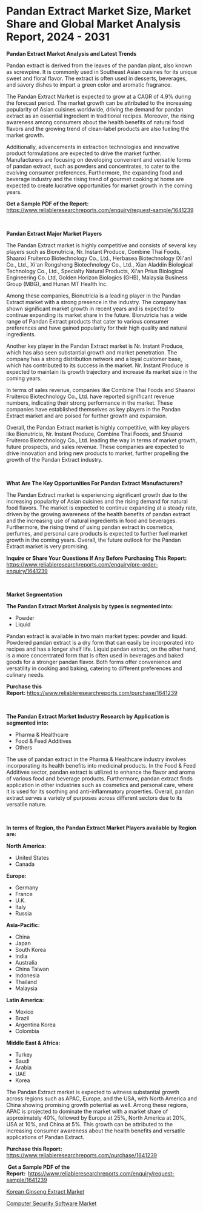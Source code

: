 <p><h1>Pandan Extract Market Size, Market Share and Global Market Analysis Report, 2024 - 2031</h1></p><p><strong>Pandan Extract Market Analysis and Latest Trends</strong></p>
<p><p>Pandan extract is derived from the leaves of the pandan plant, also known as screwpine. It is commonly used in Southeast Asian cuisines for its unique sweet and floral flavor. The extract is often used in desserts, beverages, and savory dishes to impart a green color and aromatic fragrance.</p><p>The Pandan Extract Market is expected to grow at a CAGR of 4.9% during the forecast period. The market growth can be attributed to the increasing popularity of Asian cuisines worldwide, driving the demand for pandan extract as an essential ingredient in traditional recipes. Moreover, the rising awareness among consumers about the health benefits of natural food flavors and the growing trend of clean-label products are also fueling the market growth.</p><p>Additionally, advancements in extraction technologies and innovative product formulations are expected to drive the market further. Manufacturers are focusing on developing convenient and versatile forms of pandan extract, such as powders and concentrates, to cater to the evolving consumer preferences. Furthermore, the expanding food and beverage industry and the rising trend of gourmet cooking at home are expected to create lucrative opportunities for market growth in the coming years.</p></p>
<p><strong>Get a Sample PDF of the Report:&nbsp;</strong> <a href="https://www.reliableresearchreports.com/enquiry/request-sample/1641239">https://www.reliableresearchreports.com/enquiry/request-sample/1641239</a></p>
<p>&nbsp;</p>
<p><strong>Pandan Extract Major Market Players</strong></p>
<p><p>The Pandan Extract market is highly competitive and consists of several key players such as Bionutricia, Nr. Instant Produce, Combine Thai Foods, Shaanxi Fruiterco Biotechnology Co., Ltd., Herbasea Biotechnology (Xi'an) Co., Ltd., Xi'an Rongsheng Biotechnology Co., Ltd., Xian Aladdin Biological Technology Co., Ltd., Specialty Natural Products, Xi'an Prius Biological Engineering Co. Ltd, Golden Horizon Biologics (GHB), Malaysia Business Group (MBG), and Hunan MT Health Inc.</p><p>Among these companies, Bionutricia is a leading player in the Pandan Extract market with a strong presence in the industry. The company has shown significant market growth in recent years and is expected to continue expanding its market share in the future. Bionutricia has a wide range of Pandan Extract products that cater to various consumer preferences and have gained popularity for their high quality and natural ingredients.</p><p>Another key player in the Pandan Extract market is Nr. Instant Produce, which has also seen substantial growth and market penetration. The company has a strong distribution network and a loyal customer base, which has contributed to its success in the market. Nr. Instant Produce is expected to maintain its growth trajectory and increase its market size in the coming years.</p><p>In terms of sales revenue, companies like Combine Thai Foods and Shaanxi Fruiterco Biotechnology Co., Ltd. have reported significant revenue numbers, indicating their strong performance in the market. These companies have established themselves as key players in the Pandan Extract market and are poised for further growth and expansion.</p><p>Overall, the Pandan Extract market is highly competitive, with key players like Bionutricia, Nr. Instant Produce, Combine Thai Foods, and Shaanxi Fruiterco Biotechnology Co., Ltd. leading the way in terms of market growth, future prospects, and sales revenue. These companies are expected to drive innovation and bring new products to market, further propelling the growth of the Pandan Extract industry.</p></p>
<p>&nbsp;</p>
<p><strong>What Are The Key Opportunities For Pandan Extract Manufacturers?</strong></p>
<p><p>The Pandan Extract market is experiencing significant growth due to the increasing popularity of Asian cuisines and the rising demand for natural food flavors. The market is expected to continue expanding at a steady rate, driven by the growing awareness of the health benefits of pandan extract and the increasing use of natural ingredients in food and beverages. Furthermore, the rising trend of using pandan extract in cosmetics, perfumes, and personal care products is expected to further fuel market growth in the coming years. Overall, the future outlook for the Pandan Extract market is very promising.</p></p>
<p><strong>Inquire or Share Your Questions If Any Before Purchasing This Report:</strong> <a href="https://www.reliableresearchreports.com/enquiry/pre-order-enquiry/1641239">https://www.reliableresearchreports.com/enquiry/pre-order-enquiry/1641239</a></p>
<p>&nbsp;</p>
<p><strong>Market Segmentation</strong></p>
<p><strong>The Pandan Extract Market Analysis by types is segmented into:</strong></p>
<p><ul><li>Powder</li><li>Liquid</li></ul></p>
<p><p>Pandan extract is available in two main market types: powder and liquid. Powdered pandan extract is a dry form that can easily be incorporated into recipes and has a longer shelf life. Liquid pandan extract, on the other hand, is a more concentrated form that is often used in beverages and baked goods for a stronger pandan flavor. Both forms offer convenience and versatility in cooking and baking, catering to different preferences and culinary needs.</p></p>
<p><strong>Purchase this Report:&nbsp;</strong><a href="https://www.reliableresearchreports.com/purchase/1641239">https://www.reliableresearchreports.com/purchase/1641239</a></p>
<p>&nbsp;</p>
<p><strong>The Pandan Extract Market Industry Research by Application is segmented into:</strong></p>
<p><ul><li>Pharma & Healthcare</li><li>Food & Feed Additives</li><li>Others</li></ul></p>
<p><p>The use of pandan extract in the Pharma & Healthcare industry involves incorporating its health benefits into medicinal products. In the Food & Feed Additives sector, pandan extract is utilized to enhance the flavor and aroma of various food and beverage products. Furthermore, pandan extract finds application in other industries such as cosmetics and personal care, where it is used for its soothing and anti-inflammatory properties. Overall, pandan extract serves a variety of purposes across different sectors due to its versatile nature.</p></p>
<p>&nbsp;</p>
<p><strong>In terms of Region, the Pandan Extract Market Players available by Region are:</strong></p>
<p>
    <p> <strong> North America: </strong>
        <ul>
            <li>United States</li>
            <li>Canada</li>
        </ul>
        </p> 
    <p> <strong> Europe: </strong>
        <ul>
            <li>Germany</li>
            <li>France</li>
            <li>U.K.</li>
            <li>Italy</li>
            <li>Russia</li>
        </ul>
        </p> 
    <p> <strong> Asia-Pacific: </strong>
        <ul>
            <li>China</li>
            <li>Japan</li>
            <li>South Korea</li>
            <li>India</li>
            <li>Australia</li>
            <li>China Taiwan</li>
            <li>Indonesia</li>
            <li>Thailand</li>
            <li>Malaysia</li>
        </ul>
        </p> 
    <p> <strong> Latin America: </strong>
        <ul>
            <li>Mexico</li>
            <li>Brazil</li>
            <li>Argentina Korea</li>
            <li>Colombia</li>
        </ul>
        </p> 
    <p> <strong> Middle East & Africa: </strong>
        <ul>
            <li>Turkey</li>
            <li>Saudi</li>
            <li>Arabia</li>
            <li>UAE</li>
            <li>Korea</li>
        </ul>
    </p>
    </p>
<p><p>The Pandan Extract market is expected to witness substantial growth across regions such as APAC, Europe, and the USA, with North America and China showing promising growth potential as well. Among these regions, APAC is projected to dominate the market with a market share of approximately 40%, followed by Europe at 25%, North America at 20%, USA at 10%, and China at 5%. This growth can be attributed to the increasing consumer awareness about the health benefits and versatile applications of Pandan Extract.</p></p>
<p><strong>Purchase this Report: </strong><a href="https://www.reliableresearchreports.com/purchase/1641239">https://www.reliableresearchreports.com/purchase/1641239</a></p>
<p>&nbsp;<strong>Get a Sample PDF of the Report:&nbsp;&nbsp;</strong><a href="https://www.reliableresearchreports.com/enquiry/request-sample/1641239">https://www.reliableresearchreports.com/enquiry/request-sample/1641239</a></p>
<p><strong></strong></p>
<p><p><a href="https://github.com/brenzgnarento/Market-Research-Report-List-1/blob/main/korean-ginseng-extract-market.md">Korean Ginseng Extract Market</a></p><p><a href="https://issuu.com/reportprime-2/docs/computer-security-software-market-size-2030.pptx">Computer Security Software Market</a></p></p>
